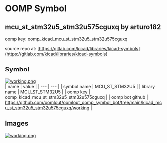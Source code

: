 # OOMP Symbol  
## mcu_st_stm32u5_stm32u575cguxq  by arturo182  
  
oomp key: oomp_kicad_mcu_st_stm32u5_stm32u575cguxq  
  
source repo at: [https://gitlab.com/kicad/libraries/kicad-symbols](https://gitlab.com/kicad/libraries/kicad-symbols)  
## Symbol  
  
[![working.png](working_600.png)](working.png)  
| name | value | 
| --- | --- | 
| symbol name | MCU_ST_STM32U5 | 
| library name | MCU_ST_STM32U5 | 
| oomp key | oomp_kicad_mcu_st_stm32u5_stm32u575cguxq | 
| oomp bot github | https://github.com/oomlout/oomlout_oomp_symbol_bot/tree/main/kicad_mcu_st_stm32u5_stm32u575cguxq/working | 
## Images  
  
[![working.png](working_140.png)](working.png)  
